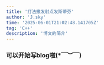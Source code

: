 ```yaml
---
title: '打法撒发射点发斯蒂芬'
author: 'J.sky'
time: '2025-06-01T21:02:48.141705Z'
tag: 'C++'
description: '博文的简介'
---
```



### 可以开始写blog啦(*￣︶￣)
